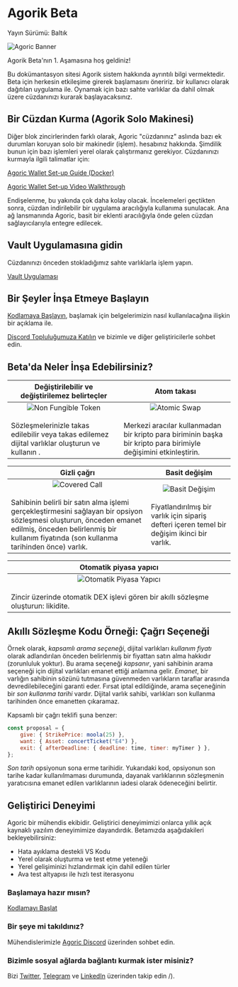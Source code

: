 # Agorik Beta
Yayın Sürümü: Baltık

![Agoric Banner](./assets/agoric-banner-2.png)

Agorik Beta'nın 1. Aşamasına hoş geldiniz!

Bu dokümantasyon sitesi Agorik sistem hakkında ayrıntılı bilgi vermektedir. Beta için herkesin etkileşime girerek başlamasını öneririz.
bir kullanıcı olarak dağıtılan uygulama ile. Oynamak için bazı sahte varlıklar da dahil olmak üzere cüzdanınızı kurarak başlayacaksınız.

## Bir Cüzdan Kurma (Agorik Solo Makinesi) ##

Diğer blok zincirlerinden farklı olarak, Agoric "cüzdanınız" aslında bazı ek durumları koruyan solo bir makinedir (işlem).
hesabınız hakkında. Şimdilik bunun için bazı işlemleri yerel olarak çalıştırmanız gerekiyor. Cüzdanınızı kurmayla ilgili talimatlar için:

[Agoric Wallet Set-up Guide (Docker)](https://github.com/Agoric/agoric-sdk/wiki/Setting-up-an-Agoric-Dapp-Client-with-docker-compose)

[Agoric Wallet Set-up Video Walkthrough](https://www.youtube.com/watch?v=e5LQx0EqR0o)

Endişelenme, bu yakında çok daha kolay olacak. İncelemeleri geçtikten sonra, cüzdan indirilebilir bir uygulama aracılığıyla kullanıma sunulacak. Ana ağ lansmanında Agoric, basit bir eklenti aracılığıyla önde gelen cüzdan sağlayıcılarıyla entegre edilecek.

## Vault Uygulamasına gidin ##

Cüzdanınızı önceden stokladığımız sahte varlıklarla işlem yapın.

[Vault Uygulaması](https://treasury.agoric.app)

## Bir Şeyler İnşa Etmeye Başlayın ##

[Kodlamaya Başlayın](/getting-started/), başlamak için belgelerimizin nasıl kullanılacağına ilişkin bir açıklama ile.

[Discord Topluluğumuza Katılın](https://agoric.com/discord) ve bizimle ve diğer geliştiricilerle sohbet edin.

## Beta'da Neler İnşa Edebilirsiniz?

<div class="two-col-table">

| Değiştirilebilir ve değiştirilemez belirteçler | Atom takası |
| ------ | ----------- |
| <div style="text-align: center">![Non Fungible Token](./assets/nft-small.png) </div> <br>Sözleşmelerinizle takas edilebilir veya takas edilemez dijital varlıklar oluşturun ve kullanın . | <div style="text-align: center">![Atomic Swap](./assets/atomicswap.png) </div> <br>Merkezi aracılar kullanmadan bir kripto para biriminin başka bir kripto para birimiyle değişimini etkinleştirin. |

| Gizli çağrı | Basit değişim |
| ------ | ----------- |
| <div style="text-align: center">![Covered Call](./assets/covered-call-small.png) </div> <br>Sahibinin belirli bir satın alma işlemi gerçekleştirmesini sağlayan bir opsiyon sözleşmesi oluşturun, önceden emanet edilmiş, önceden belirlenmiş bir kullanım fiyatında (son kullanma tarihinden önce) varlık. | <div style="text-align: center">![Basit Değişim](./assets/simple-exchange-small.png) </div> <br>Fiyatlandırılmış bir varlık için sipariş defteri içeren temel bir değişim ikinci bir varlık. |

| Otomatik piyasa yapıcı |
| ------ |
| <div style="text-align: center">![Otomatik Piyasa Yapıcı](./assets/amm-small.png) </div> <br>Zincir üzerinde otomatik DEX işlevi gören bir akıllı sözleşme oluşturun: likidite. |

</div>

## Akıllı Sözleşme Kodu Örneği: Çağrı Seçeneği

Örnek olarak, *kapsamlı arama seçeneği*, dijital varlıkları *kullanım fiyatı* olarak adlandırılan önceden belirlenmiş bir fiyattan satın alma hakkıdır (zorunluluk yoktur). Bu arama seçeneği *kapsanır*, yani sahibinin arama seçeneği için dijital varlıkları emanet ettiği anlamına gelir. *Emanet*, bir varlığın sahibinin sözünü tutmasına güvenmeden varlıkların taraflar arasında devredilebileceğini garanti eder. Fırsat iptal edildiğinde, arama seçeneğinin bir *son kullanma tarihi* vardır.
Dijital varlık sahibi, varlıkları son kullanma tarihinden önce emanetten çıkaramaz.

Kapsamlı bir çağrı teklifi şuna benzer:

```js
const proposal = {
    give: { StrikePrice: moola(25) },
    want: { Asset: concertTicket("E4") },
    exit: { afterDeadline: { deadline: time, timer: myTimer } },
};
```

*Son tarih* opsiyonun sona erme tarihidir. Yukarıdaki kod, opsiyonun son tarihe kadar kullanılmaması durumunda, dayanak varlıklarının sözleşmenin yaratıcısına emanet edilen varlıklarının iadesi olarak ödeneceğini belirtir.

## Geliştirici Deneyimi
Agoric bir mühendis ekibidir. Geliştirici deneyimimizi onlarca yıllık açık kaynaklı yazılım deneyimimize dayandırdık. Betamızda aşağıdakileri bekleyebilirsiniz:

* Hata ayıklama destekli VS Kodu
* Yerel olarak oluşturma ve test etme yeteneği
* Yerel gelişiminizi hızlandırmak için dahil edilen türler
* Ava test altyapısı ile hızlı test iterasyonu

### Başlamaya hazır mısın?
[Kodlamayı Başlat](/getting-started/)

### Bir şeye mi takıldınız?
Mühendislerimizle [Agoric Discord](https://agoric.com/discord) üzerinden sohbet edin.

### Bizimle sosyal ağlarda bağlantı kurmak ister misiniz?
Bizi [Twitter](https://twitter.com/agoric), [Telegram](https://t.me/agoricsystems) ve [LinkedIn](https://www.linkedin.com/company/agoric) üzerinden takip edin /).
